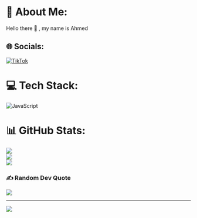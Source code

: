 # 💫 About Me:
Hello there 👋 , my name is Ahmed


## 🌐 Socials:
[![TikTok](https://img.shields.io/badge/TikTok-%23000000.svg?logo=TikTok&logoColor=white)](https://tiktok.com/@__onlyswat__) 

# 💻 Tech Stack:
![JavaScript](https://img.shields.io/badge/javascript-%23323330.svg?style=flat&logo=javascript&logoColor=%23F7DF1E)
# 📊 GitHub Stats:
![](https://github-readme-stats.vercel.app/api?username=vSwaTDev&theme=nightowl&hide_border=false&include_all_commits=true&count_private=true)<br/>
![](https://github-readme-streak-stats.herokuapp.com/?user=vSwaTDev&theme=nightowl&hide_border=false)<br/>
![](https://github-readme-stats.vercel.app/api/top-langs/?username=vSwaTDev&theme=nightowl&hide_border=false&include_all_commits=true&count_private=true&layout=compact)

### ✍️ Random Dev Quote
![](https://quotes-github-readme.vercel.app/api?type=horizontal&theme=radical)

---
[![](https://visitcount.itsvg.in/api?id=vSwaTDev&icon=1&color=11)](https://visitcount.itsvg.in)

<!-- Proudly created with GPRM ( https://gprm.itsvg.in ) -->
